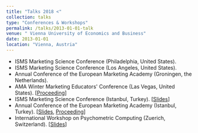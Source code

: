 ```yaml
---
title: "Talks 2018 <"
collection: talks
type: "Conferences & Workshops"
permalink: /talks/2013-01-01-talk
venue: " Vienna University of Economics and Business"
date: 2013-01-01
location: "Vienna, Austria"
---
```


* ISMS Marketing Science Conference (Philadelphia, United States).
* ISMS Marketing Science Conference (Los Angeles, United States).
* Annual Conference of the European Marketing Academy (Groningen, the Netherlands).
* AMA Winter Marketing Educators' Conference (Las Vegas, United States). [[Proceeding](/files/Demographic_Models_AMA_2016.pdf)]
* ISMS Marketing Science Conference (Istanbul, Turkey). [[Slides](url)]
* Annual Conference of the European Marketing Academy (Istanbul, Turkey). [[Slides](/files/EMAC2013.pdf), [Proceeding](/files/GraphModels.pdf)]
* International Workshop on Psychometric Computing (Zuerich, Switzerland).  [[Slides](/files/Talk_psychoco_13.pdf)]
